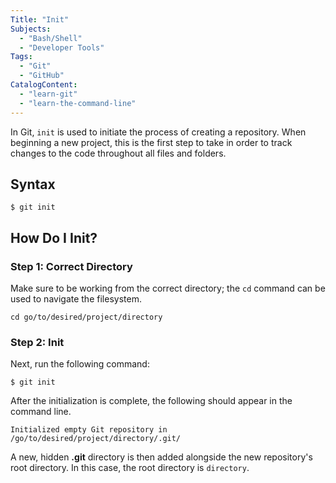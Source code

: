 ```yaml
---
Title: "Init"
Subjects:
  - "Bash/Shell"
  - "Developer Tools"
Tags: 
  - "Git"
  - "GitHub"
CatalogContent:
  - "learn-git"
  - "learn-the-command-line"
---
```


In Git, `init` is used to initiate the process of creating a repository. When beginning a new project, this is the first step to take in order to track changes to the code throughout all files and folders. 

## Syntax

```shell
$ git init
```

## How Do I Init?

### Step 1: Correct Directory

Make sure to be working from the correct directory; the `cd` command can be used to navigate the filesystem. 

```shell
cd go/to/desired/project/directory
```

### Step 2: Init 

Next, run the following command:

```shell
$ git init
```

After the initialization is complete, the following should appear in the command line. 

```shell
Initialized empty Git repository in /go/to/desired/project/directory/.git/
```

A new, hidden **.git** directory is then added alongside the new repository's root directory. In this case, the root directory is `directory`.
